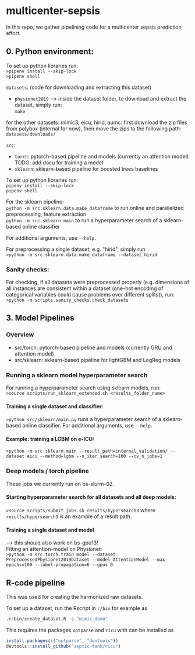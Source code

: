 # multicenter-sepsis

In this repo, we gather pipelining code for a multicenter sepsis prediction effort.

## 0. Python environment:  
To set up python libraries run:  
```>pipenv install --skip-lock```  
```>pipenv shell```  

`datasets`: (code for downloading and extracting this dataset)
- `physionet2019`
--> inside the dataset folder, to download and extract the dataset, simply run:  
 ```make```  

for the other datasets: mimic3, eicu, hirid, aumc: first download the zip files from polybox (internal for now),
then move the zips to the following path:  
```datasets/downloads/```  

`src`:
- `torch`: pytorch-based pipeline and models (currently an attention model)  
    TODO: add docu for training a  model  
- `sklearn`: sklearn-based pipeline for boosted trees baselines
    
To set up python libraries run:  
```pipenv install --skip-lock```  
```pipenv shell```  
  
For the sklearn pipeline:  
```python -m src.sklearn.data.make_dataframe``` to run online and parallelized preprocessing, feature extraction  
```python -m src.sklearn.main``` to run a hyperparameter search of a sklearn-based online classifier  
  
For additional arguments, use ```--help```.  
 
For preprocessing a single dataset, e.g. "hirid", simply run   
```>python -m src.sklearn.data.make_dataframe --dataset hirid```  

### Sanity checks:
For checking, if all datasets were preprocessed properly (e.g. dimensions of all instances are consistent within a dataset (one-hot encoding of categorical variables could cause problems over different splits)), run:  
```>python -m scripts.sanity_checks.check_datasets```
 
## 3. Model Pipelines
### Overview   
- src/torch: pytorch-based pipeline and models (currently GRU and attention model)  
- src/sklearn: sklearn-based pipeline for lightGBM and LogReg models 

### Running a sklearn model hyperparameter search      
For running a hyperparameter search using sklearn models, run:  
 ```>source scripts/run_sklearn_extended.sh <results_folder_name>```   

#### Training a single dataset and classifier:     
```>python src/sklearn/main.py``` runs a hyperparameter search of a sklearn-based online classifier.
For additional arguments, use ```--help```. 

#### Example: training a LGBM on e-ICU:   
```>python -m src.sklearn.main --result_path=internal_validation/ --dataset eicu --method=lgbm --n_iter_search=100 --cv_n_jobs=1 ```

### Deep models / torch pipeline
These jobs we currently run on bs-slurm-02.

#### Starting hyperparameter search for all datasets and all deep models:
```>source scripts/submit_jobs.sh results/hypersearch3``` where `results/hypersearch3` is an example of a result path.  
 
#### Training a single dataset and model
--> this should also work on bs-gpu13!   
Fitting an attention-model on Physionet:    
```>python -m src.torch.train_model --dataset PreprocessedPhysionet2019Dataset --model AttentionModel --max-epochs=100 --label-propagation=6 --gpus 0 ```   


## R-code pipeline
This was used for creating the harmonized raw datasets.

To set up a dataset, run the Rscript in `r/bin` for example as

```r
.r/bin/create_dataset.R -s "mimic_demo"
```

This requires the packages `optparse` and `ricu` with can be installed as

```r
install.packages(c("optparse", "devtools"))
devtools::install_github("septic-tank/ricu")
```

